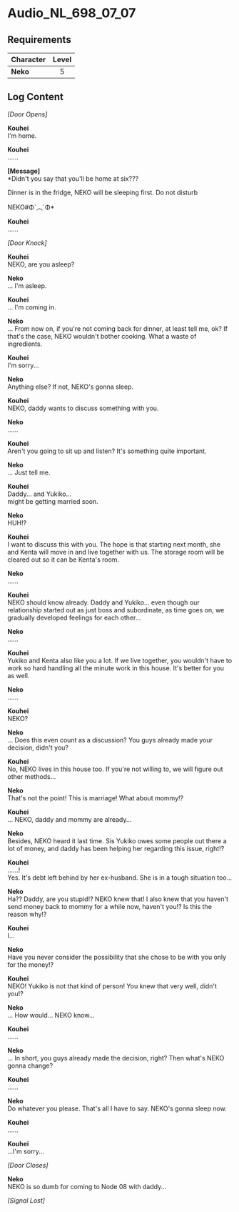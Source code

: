 # Audio_NL_698_07_07
## Requirements
|Character|Level|
|---------|:---:|
|**Neko** |  5  |

## Log Content
*\[Door Opens\]*

**Kouhei**<br>
I'm home.

**Kouhei**<br>
......

**[Message]**<br>
*Didn't you say that you'll be home at six???

Dinner is in the fridge, NEKO will be sleeping first. Do not disturb

NEKO\#Φˋ︿ˊΦ*

**Kouhei**<br>
......

*\[Door Knock\]*

**Kouhei**<br>
NEKO, are you asleep?

**Neko**<br>
... I'm asleep.

**Kouhei**<br>
... I'm coming in.

**Neko**<br>
... From now on, if you're not coming back for dinner, at least tell me, ok? If that's the case, NEKO wouldn't bother cooking. What a waste of ingredients.

**Kouhei**<br>
I'm sorry...

**Neko**<br>
Anything else? If not, NEKO's gonna sleep.

**Kouhei**<br>
NEKO, daddy wants to discuss something with you.

**Neko**<br>
......

**Kouhei**<br>
Aren't you going to sit up and listen? It's something quite important.

**Neko**<br>
... Just tell me.

**Kouhei**<br>
Daddy... and Yukiko...<br>
might be getting married soon.

**Neko**<br>
HUH!?

**Kouhei**<br>
I want to discuss this with you. The hope is that starting next month, she and Kenta will move in and live together with us. The storage room will be cleared out so it can be Kenta's room.

**Neko**<br>
......

**Kouhei**<br>
NEKO should know already. Daddy and Yukiko... even though our relationship started out as just boss and subordinate, as time goes on, we gradually developed feelings for each other...

**Neko**<br>
......

**Kouhei**<br>
Yukiko and Kenta also like you a lot. If we live together, you wouldn't have to work so hard handling all the minute work in this house. It's better for you as well.

**Neko**<br>
......

**Kouhei**<br>
NEKO?

**Neko**<br>
... Does this even count as a discussion? You guys already made your decision, didn't you?

**Kouhei**<br>
No, NEKO lives in this house too. If you're not willing to, we will figure out other methods...

**Neko**<br>
That's not the point! This is marriage! What about mommy!?

**Kouhei**<br>
... NEKO, daddy and mommy are already...

**Neko**<br>
Besides, NEKO heard it last time. Sis Yukiko owes some people out there a lot of money, and daddy has been helping her regarding this issue, right!?

**Kouhei**<br>
......!<br>
Yes. It's debt left behind by her ex\-husband. She is in a tough situation too...

**Neko**<br>
Ha?? Daddy, are you stupid!? NEKO knew that! I also knew that you haven't send money back to mommy for a while now, haven't you!? Is this the reason why!?

**Kouhei**<br>
I...

**Neko**<br>
Have you never consider the possibility that she chose to be with you only for the money!?

**Kouhei**<br>
NEKO! Yukiko is not that kind of person! You knew that very well, didn't you!?

**Neko**<br>
... How would... NEKO know...

**Kouhei**<br>
......

**Neko**<br>
... In short, you guys already made the decision, right? Then what's NEKO gonna change?

**Kouhei**<br>
......

**Neko**<br>
Do whatever you please. That's all I have to say. NEKO's gonna sleep now.

**Kouhei**<br>
......

**Kouhei**<br>
...I'm sorry...

*\[Door Closes\]*

**Neko**<br>
NEKO is so dumb for coming to Node 08 with daddy...

*[Signal Lost]*
